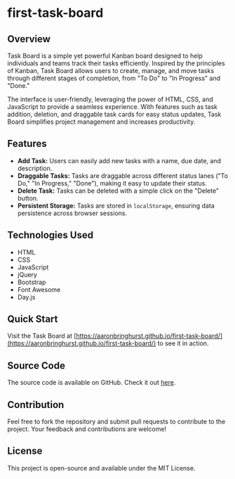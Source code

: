 # first-task-board

## Overview
Task Board is a simple yet powerful Kanban board designed to help individuals and teams track their tasks efficiently. Inspired by the principles of Kanban, Task Board allows users to create, manage, and move tasks through different stages of completion, from "To Do" to "In Progress" and "Done."

The interface is user-friendly, leveraging the power of HTML, CSS, and JavaScript to provide a seamless experience. With features such as task addition, deletion, and draggable task cards for easy status updates, Task Board simplifies project management and increases productivity.

## Features
- **Add Task:** Users can easily add new tasks with a name, due date, and description.
- **Draggable Tasks:** Tasks are draggable across different status lanes ("To Do," "In Progress," "Done"), making it easy to update their status.
- **Delete Task:** Tasks can be deleted with a simple click on the "Delete" button.
- **Persistent Storage:** Tasks are stored in `localStorage`, ensuring data persistence across browser sessions.

## Technologies Used
- HTML
- CSS
- JavaScript
- jQuery
- Bootstrap
- Font Awesome
- Day.js

## Quick Start
Visit the Task Board at [https://aaronbringhurst.github.io/first-task-board/](https://aaronbringhurst.github.io/first-task-board/) to see it in action.

## Source Code
The source code is available on GitHub. Check it out [here](https://github.com/AaronBringhurst/first-task-board).

## Contribution
Feel free to fork the repository and submit pull requests to contribute to the project. Your feedback and contributions are welcome!

## License
This project is open-source and available under the MIT License.
